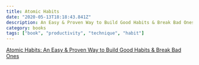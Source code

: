 ```yaml
---
title: Atomic Habits
date: "2020-05-13T18:18:43.841Z"
description: An Easy & Proven Way to Build Good Habits & Break Bad Ones
category: books
tags: ["book", "productivity", "technique", "habit"]
---
```


[Atomic Habits: An Easy & Proven Way to Build Good Habits & Break Bad Ones](https://www.amazon.com/Atomic-Habits-Proven-Build-Break/dp/0735211299)
